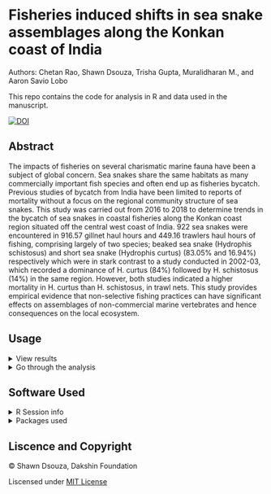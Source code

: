 # Fisheries induced shifts in sea snake assemblages along the Konkan coast of India

Authors: Chetan Rao, Shawn Dsouza, Trisha Gupta, Muralidharan M., and Aaron Savio Lobo

This repo contains the code for analysis in R and data used in the manuscript.

[![DOI](https://zenodo.org/badge/265841018.svg)](https://zenodo.org/badge/latestdoi/265841018)

## Abstract

The impacts of fisheries on several charismatic marine fauna have been a subject of global concern. Sea snakes share the same habitats as many commercially important fish species and often end up as fisheries bycatch. Previous studies of bycatch from India have been limited to reports of mortality without a focus on the regional community structure of sea snakes. This study was carried out from 2016 to 2018 to determine trends in the bycatch of sea snakes in coastal fisheries along the Konkan coast region situated off the central west coast of India. 922 sea snakes were encountered in 916.57 gillnet haul hours and 449.16 trawlers haul hours of fishing, comprising largely of two species; beaked sea snake (Hydrophis schistosus) and short sea snake (Hydrophis curtus) (83.05% and 16.94%) respectively which were in stark contrast to a study conducted in 2002-03, which recorded a dominance of H. curtus (84%) followed by H. schistosus (14%) in the same region. However, both studies indicated a higher mortality in H. curtus than H. schistosus, in trawl nets. This study provides empirical evidence that non-selective fishing practices can have significant effects on assemblages of non-commercial marine vertebrates and hence consequences on the local ecosystem.

## Usage

<details>
  <summary> View results </summary>
  
  The R markdown file is configured to out put an HTML document with the results of the analysis. Paste the following code in the terminal. 
  
  
  ```R
  rmarkdown::render(input = "Bycatch MS_analysis.Rmd")
  ```
  *OR*
  
  Open the `Bycatch MS_analysis.html` file in chrome.
  
  </details>
 
 <details>
  <summary>Go through the analysis</summary>
  
   - R markdown files are best viewed in the R studio IDE.
    
   - The repo can be cloned to your github or downloaded
   
   - Before working with the file locally a portable local environment can be activated to make sure you have all the dependencies by running the code below:
   
   ```R
   renv::activate()
   ```
    
   </details>
 
 ## Software Used
<details>
  <summary> R Session info </summary>
  
  ```R                      
 version  R version 4.0.0 (2020-04-24)
 os       Windows 10 x64              
 system   x86_64, mingw32             
 ui       RStudio                     
 language (EN)                        
 collate  English_India.1252          
 ctype    English_India.1252          
 tz       Asia/Calcutta               
 date     2020-05-23                  
  ```

  </details>

<details>
  <summary> Packages used </summary>
  
  ```R
 package      * version   date       lib source                           
 abind          1.4-5     2016-07-21 [1] CRAN (R 4.0.0)                   
 assertthat     0.2.1     2019-03-21 [1] CRAN (R 4.0.0)                   
 backports      1.1.6     2020-04-05 [1] CRAN (R 4.0.0)                   
 base64enc      0.1-3     2015-07-28 [1] CRAN (R 4.0.0)                   
 bitops         1.0-6     2013-08-17 [1] CRAN (R 4.0.0)                   
 broom          0.5.6     2020-04-20 [1] CRAN (R 4.0.0)                   
 callr          3.4.3     2020-03-28 [1] CRAN (R 4.0.0)                   
 car            3.0-8     2020-05-21 [1] CRAN (R 4.0.0)                   
 carData        3.0-4     2020-05-22 [1] CRAN (R 4.0.0)                   
 cellranger     1.1.0     2016-07-27 [1] CRAN (R 4.0.0)                   
 class          7.3-16    2020-03-25 [2] CRAN (R 4.0.0)                   
 classInt       0.4-3     2020-04-07 [1] CRAN (R 4.0.0)                   
 cli            2.0.2     2020-02-28 [1] CRAN (R 4.0.0)                   
 clipr          0.7.0     2019-07-23 [1] CRAN (R 4.0.0)                   
 codetools      0.2-16    2018-12-24 [2] CRAN (R 4.0.0)                   
 colorspace     1.4-1     2019-03-18 [1] CRAN (R 4.0.0)                   
 crayon         1.3.4     2017-09-16 [1] CRAN (R 4.0.0)                   
 crosstalk      1.1.0.1   2020-03-13 [1] CRAN (R 4.0.0)                   
 curl           4.3       2019-12-02 [1] CRAN (R 4.0.0)                   
 data.table     1.12.8    2019-12-09 [1] CRAN (R 4.0.0)                   
 DBI            1.1.0     2019-12-15 [1] CRAN (R 4.0.0)                   
 dbplyr         1.4.3     2020-04-19 [1] CRAN (R 4.0.0)                   
 desc           1.2.0     2018-05-01 [1] CRAN (R 4.0.0)                   
 devtools       2.3.0     2020-04-10 [1] CRAN (R 4.0.0)                   
 dichromat      2.0-0     2013-01-24 [1] CRAN (R 4.0.0)                   
 digest         0.6.25    2020-02-23 [1] CRAN (R 4.0.0)                   
 dplyr        * 0.8.5     2020-03-07 [1] CRAN (R 4.0.0)                   
 e1071          1.7-3     2019-11-26 [1] CRAN (R 4.0.0)                   
 ellipsis       0.3.1     2020-05-15 [1] CRAN (R 4.0.0)                   
 evaluate       0.14      2019-05-28 [1] CRAN (R 4.0.0)                   
 fansi          0.4.1     2020-01-08 [1] CRAN (R 4.0.0)                   
 forcats      * 0.5.0     2020-03-01 [1] CRAN (R 4.0.0)                   
 foreign        0.8-78    2020-04-13 [2] CRAN (R 4.0.0)                   
 fs             1.4.1     2020-04-04 [1] CRAN (R 4.0.0)                   
 generics       0.0.2     2018-11-29 [1] CRAN (R 4.0.0)                   
 ggmap        * 3.0.0     2019-02-04 [1] CRAN (R 4.0.0)                   
 ggplot2      * 3.3.0     2020-03-05 [1] CRAN (R 4.0.0)                   
 ggpubr         0.3.0     2020-05-04 [1] CRAN (R 4.0.0)                   
 ggsignif       0.6.0     2019-08-08 [1] CRAN (R 4.0.0)                   
 glue           1.4.1     2020-05-13 [1] CRAN (R 4.0.0)                   
 gtable         0.3.0     2019-03-25 [1] CRAN (R 4.0.0)                   
 haven          2.2.0     2019-11-08 [1] CRAN (R 4.0.0)                   
 highr          0.8       2019-03-20 [1] CRAN (R 4.0.0)                   
 hms            0.5.3     2020-01-08 [1] CRAN (R 4.0.0)                   
 htmltools      0.4.0     2019-10-04 [1] CRAN (R 4.0.0)                   
 htmlwidgets    1.5.1     2019-10-08 [1] CRAN (R 4.0.0)                   
 httr           1.4.1     2019-08-05 [1] CRAN (R 4.0.0)                   
 jpeg           0.1-8.1   2019-10-24 [1] CRAN (R 4.0.0)                   
 jsonlite       1.6.1     2020-02-02 [1] CRAN (R 4.0.0)                   
 KernSmooth     2.23-16   2019-10-15 [2] CRAN (R 4.0.0)                   
 knitr          1.28      2020-02-06 [1] CRAN (R 4.0.0)                   
 lattice        0.20-41   2020-04-02 [2] CRAN (R 4.0.0)                   
 leafem         0.1.1     2020-04-05 [1] CRAN (R 4.0.0)                   
 leaflet        2.0.3     2019-11-16 [1] CRAN (R 4.0.0)                   
 leafsync       0.1.0     2019-03-05 [1] CRAN (R 4.0.0)                   
 lifecycle      0.2.0     2020-03-06 [1] CRAN (R 4.0.0)                   
 lubridate    * 1.7.8     2020-04-06 [1] CRAN (R 4.0.0)                   
 lwgeom         0.2-4     2020-05-20 [1] CRAN (R 4.0.0)                   
 magrittr       1.5       2014-11-22 [1] CRAN (R 4.0.0)                   
 memoise        1.1.0     2017-04-21 [1] CRAN (R 4.0.0)                   
 modelr         0.1.8     2020-05-19 [1] CRAN (R 4.0.0)                   
 munsell        0.5.0     2018-06-12 [1] CRAN (R 4.0.0)                   
 nlme           3.1-147   2020-04-13 [2] CRAN (R 4.0.0)                   
 openxlsx       4.1.5     2020-05-06 [1] CRAN (R 4.0.0)                   
 osmdata      * 0.1.3.003 2020-05-23 [1] Github (ropensci/osmdata@db7a8d3)
 pillar         1.4.4     2020-05-05 [1] CRAN (R 4.0.0)                   
 pkgbuild       1.0.8     2020-05-07 [1] CRAN (R 4.0.0)                   
 pkgconfig      2.0.3     2019-09-22 [1] CRAN (R 4.0.0)                   
 pkgload        1.0.2     2018-10-29 [1] CRAN (R 4.0.0)                   
 plyr         * 1.8.6     2020-03-03 [1] CRAN (R 4.0.0)                   
 png            0.1-7     2013-12-03 [1] CRAN (R 4.0.0)                   
 prettyunits    1.1.1     2020-01-24 [1] CRAN (R 4.0.0)                   
 processx       3.4.2     2020-02-09 [1] CRAN (R 4.0.0)                   
 ps             1.3.3     2020-05-08 [1] CRAN (R 4.0.0)                   
 purrr        * 0.3.4     2020-04-17 [1] CRAN (R 4.0.0)                   
 R6             2.4.1     2019-11-12 [1] CRAN (R 4.0.0)                   
 raster         3.1-5     2020-04-19 [1] CRAN (R 4.0.0)                   
 RColorBrewer * 1.1-2     2014-12-07 [1] CRAN (R 4.0.0)                   
 Rcpp           1.0.4.6   2020-04-09 [1] CRAN (R 4.0.0)                   
 readr        * 1.3.1     2018-12-21 [1] CRAN (R 4.0.0)                   
 readxl         1.3.1     2019-03-13 [1] CRAN (R 4.0.0)                   
 remotes        2.1.1     2020-02-15 [1] CRAN (R 4.0.0)                   
 repr           1.1.0     2020-01-28 [1] CRAN (R 4.0.0)                   
 reprex         0.3.0     2019-05-16 [1] CRAN (R 4.0.0)                   
 RgoogleMaps    1.4.5.3   2020-02-12 [1] CRAN (R 4.0.0)                   
 rio            0.5.16    2018-11-26 [1] CRAN (R 4.0.0)                   
 rjson          0.2.20    2018-06-08 [1] CRAN (R 4.0.0)                   
 rlang          0.4.6     2020-05-02 [1] CRAN (R 4.0.0)                   
 rmarkdown      2.1       2020-01-20 [1] CRAN (R 4.0.0)                   
 rprojroot      1.3-2     2018-01-03 [1] CRAN (R 4.0.0)                   
 rstatix        0.5.0     2020-04-28 [1] CRAN (R 4.0.0)                   
 rstudioapi     0.11      2020-02-07 [1] CRAN (R 4.0.0)                   
 rvest          0.3.5     2019-11-08 [1] CRAN (R 4.0.0)                   
 scales         1.1.1     2020-05-11 [1] CRAN (R 4.0.0)                   
 sessioninfo    1.1.1     2018-11-05 [1] CRAN (R 4.0.0)                   
 sf           * 0.9-3     2020-05-04 [1] CRAN (R 4.0.0)                   
 skimr          2.1.1     2020-04-16 [1] CRAN (R 4.0.0)                   
 sp             1.4-2     2020-05-20 [1] CRAN (R 4.0.0)                   
 stars          0.4-1     2020-04-07 [1] CRAN (R 4.0.0)                   
 stringi        1.4.6     2020-02-17 [1] CRAN (R 4.0.0)                   
 stringr      * 1.4.0     2019-02-10 [1] CRAN (R 4.0.0)                   
 testthat       2.3.2     2020-03-02 [1] CRAN (R 4.0.0)                   
 tibble       * 3.0.1     2020-04-20 [1] CRAN (R 4.0.0)                   
 tidyr        * 1.1.0     2020-05-20 [1] CRAN (R 4.0.0)                   
 tidyselect     1.1.0     2020-05-11 [1] CRAN (R 4.0.0)                   
 tidyverse    * 1.3.0     2019-11-21 [1] CRAN (R 4.0.0)                   
 tmap         * 3.0       2020-04-09 [1] CRAN (R 4.0.0)                   
 tmaptools      3.0       2020-03-30 [1] CRAN (R 4.0.0)                   
 units          0.6-6     2020-03-16 [1] CRAN (R 4.0.0)                   
 usethis        1.6.1     2020-04-29 [1] CRAN (R 4.0.0)                   
 vctrs          0.3.0     2020-05-11 [1] CRAN (R 4.0.0)                   
 viridisLite    0.3.0     2018-02-01 [1] CRAN (R 4.0.0)                   
 withr          2.2.0     2020-04-20 [1] CRAN (R 4.0.0)                   
 xfun           0.14      2020-05-20 [1] CRAN (R 4.0.0)                   
 XML            3.99-0.3  2020-01-20 [1] CRAN (R 4.0.0)                   
 xml2           1.3.2     2020-04-23 [1] CRAN (R 4.0.0)                   
 zip            2.0.4     2019-09-01 [1] CRAN (R 4.0.0)                   

  ```
  
  </details>
  
 ## Liscence and Copyright
 
 © Shawn Dsouza, Dakshin Foundation
 
Liscensed under [MIT License](LICENSE)
